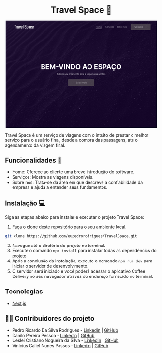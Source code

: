 <h1 align="center">Travel Space 🚀</h1>
<p align="center">
  <img align="center" src="./public/shotts.png" width="500px" />
</p>


Travel Space é um serviço de viagens com o intuito de prestar o melhor serviço para o usuário final, desde a compra das passagens, até o agendamento da viagem final.

## Funcionalidades 🚀

- Home: Oferece ao cliente uma breve introdução do software.
- Serviços: Mostra as viagens disponíveis.
- Sobre nós: Trata-se da área em que descreve a confiabilidade da empresa e ajuda a entender seus fundamentos.

## Instalação 💻

Siga as etapas abaixo para instalar e executar o projeto Travel Space: 

1. Faça o clone deste repositório para o seu ambiente local.
``` bash
git clone https://github.com/eupedrorodrigues/TravelSpace.git
```
2. Navegue até o diretório do projeto no terminal.
3. Execute o comando `npm install` para instalar todas as dependências do projeto
4. Após a conclusão da instalação, execute o comando `npm run dev` para iniciar o servidor de desenvolvimento.
5. O servidor será iniciado e você poderá acessar o aplicativo Coffee Delivery no seu navegador através do endereço fornecido no terminal.

## Tecnologias 

* [Next.js](https://nextjs.org) 

## :man_office_worker: Contribuidores do projeto

* Pedro Ricardo Da Silva Rodrigues - [Linkedin](https://www.linkedin.com/in/pedro-rodrigues-50986a262/) | [GitHub](https://github.com/eupedrorodrigues)
* Danilo Pereira Pessoa - [Linkedin](https://www.linkedin.com/in/danilopereirapessoa/) | [GitHub](https://github.com/IamDaniloP)
* Ueslei Cristiano Nogueira da Silva - [Linkedin](https://www.linkedin.com/in/ueslei-cristiano-122aa2250/) | [GitHub](https://github.com/Cristiano-woody)
* Vinícius Caliel Nunes Passos - [Linkedin](https://www.linkedin.com/in/caliel-passos-08495126a/) | [GitHub](https://github.com/vinicaliel)
